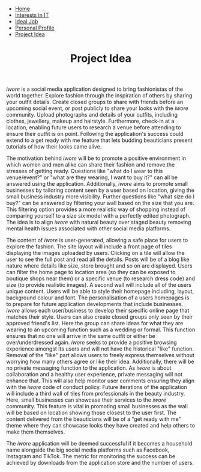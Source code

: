 <html>
<head>
 <link rel="stylesheet" href="style.css">
 <link rel="stylesheet" href="4style.css">
</head>
<body>
 <nav>
<ul>
 <li><a href="https://rmitstudent-assessment.github.io/My-Profile/">Home</a></li>
 <li><a href="https://rmitstudent-assessment.github.io/My-Profile/interestsinit">Interests in IT</a></li>
 <li><a href="https://rmitstudent-assessment.github.io/My-Profile/idealjob">Ideal Job</a></li>
 <li><a href="https://rmitstudent-assessment.github.io/My-Profile/personalprofile">Personal Profile</a></li>
 <li><a href="https://rmitstudent-assessment.github.io/My-Profile/projectidea">Project Idea</a></li>
  </ul>
 </nav>
  <header>
<h1>Project Idea</h1>
             </header>
  
 <p><i>iwore</i> is a social media application designed to bring fashionistas of the world together. Explore fashion through the inspiration of others by sharing your outfit details. Create closed groups to share with friends before an upcoming social event, or post publicly to share your looks with the <i>iwore</i> community. Upload photographs and details of your outfits, including clothes, jewellery, makeup and hairstyle. Furthermore, check-in at a location, enabling future users to research a venue before attending to ensure their outfit is on point. Following the application's success could extend to a get ready with me feature that lets budding beauticians present tutorials of how their looks came alive.</p>

 <p>The motivation behind <i>iwore</i> will be to promote a positive environment in which women and men alike can share their fashion and remove the stresses of getting ready. Questions like "what do I wear to this venue/event?" or "what are they wearing, I want to buy it?" can all be answered using the application. Additionally, <i>iwore</i> aims to promote small businesses by tailoring content seen by a user based on location, giving the small business industry more visibility. Further questions like "what size do I buy?" can be answered by filtering your wall based on the size that you are. This filtering option provides a more realistic way of shopping instead of comparing yourself to a size six model with a perfectly edited photograph. The idea is to align <i>iwore</i> with natural beauty over staged beauty removing mental health issues associated with other social media platforms.</p> 
 
 <p>The content of <i>iwore</i> is user-generated, allowing a safe place for users to explore the fashion. The site layout will include a front page of tiles displaying the images uploaded by users. Clicking on a tile will allow the user to see the full post and read all the details. Posts will be of a blog like nature where details like size, store brought and so on are displayed.  Users can filter the home page to location area (so they can be exposed to boutique shops near them) or a specific venue (to research dress code) and size (to provide realistic images). 
A second wall will include all of the users unique content. Users will be able to style their homepage including, layout, background colour and font. The personalisation of a users homepages is to prepare for future application developments that include businesses. <i>iwore</i> allows each user/business to develop their specific online page that matches their style.
Users can also create closed groups only seen by their approved friend's list. Here the group can share ideas for what they are wearing to an upcoming function such as a wedding or formal. This function ensures that no one will arrive in the same outfit or either be over/underdressed again. <i>iwore</i> seeks to provide a positive browsing experience amongst its users and will not have the historical "like" function. Removal of the "like" part allows users to freely express themselves without worrying how many others agree or like their idea. Additionally, there will be no private messaging function to the application. As <i>iwore</i> is about collaboration and a healthy user experience, private messaging will not enhance that. This will also help monitor user comments ensuring they align with the <i>iwore</i> code of conduct policy.
Future iterations of the application will include a third wall of tiles from professionals in the beauty industry. Here, small businesses can showcase their services to the <i>iwore</i> community. This feature is vital in promoting small businesses as the wall will be based on location showing those closest to the user first. The content delivered from the beauticians will be of a "get ready with me" theme where they can showcase looks they have created and help others to make them themselves.</p>
 
<p>The <i>iwore</i> application will be deemed successful if it becomes a household name alongside the big social media platforms such as Facebook, Instagram and TikTok. The metric for monitoring the success can be achieved by downloads from the application store and the number of users.</p>
